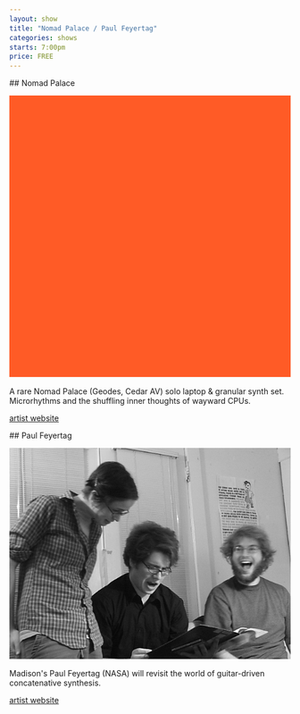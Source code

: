 ```yaml
---
layout: show
title: "Nomad Palace / Paul Feyertag"
categories: shows
starts: 7:00pm
price: FREE
---
```


<div class="artist" markdown="1">
## Nomad Palace

![Nomad Palace](/images/nomad.palace.jpg)

A rare Nomad Palace (Geodes, Cedar AV) solo laptop & granular synth set. Microrhythms and the shuffling inner thoughts of wayward CPUs.

[artist website][np]

</div>

<div class="artist" markdown="1">
## Paul Feyertag

![Paul Feyertag](/images/paul.feyertag.jpg)

Madison's Paul Feyertag (NASA) will revisit the world of guitar-driven concatenative synthesis.

[artist website][nasa]

</div>

[np]: http://www.nomadpalace.net
[nasa]: http://nasa.pink
